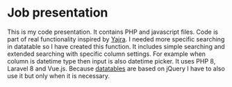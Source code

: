 # Job presentation

This is my code presentation. It contains PHP and javascript files. Code is part of real functionality inspired by 
[Yajra](https://github.com/yajra/laravel-datatables). I needed more specific searching in datatable so I have created this function. It includes simple searching and extended searching with specific column settings. For example when column is datetime type then input is also 
datetime picker. It uses PHP 8, Laravel 8 and Vue.js. Because [datatables](https://datatables.net/) are based on jQuery I have to also use it but only when it is necessary. 
